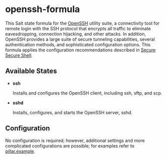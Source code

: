 # openssh-formula

This Salt state formula for the [OpenSSH](https://openssh.com/)
utility suite, a connectivity tool for remote login with the SSH
protocol that encrypts all traffic to eliminate eavesdropping,
connection hijacking, and other attacks.  In addition, OpenSSH
provides a large suite of secure tunneling capabilities, several
authentication methods, and sophisticated configuration options.  This
formula applies the configuration recommendations described in [Secure
Secure Shell](https://stribika.github.io/2015/01/04/secure-secure-shell.html).

## Available States

* **ssh**

  Installs and configures the OpenSSH client, including ssh, sftp, and
  scp.

* **sshd**

  Installs, configures, and starts the OpenSSH server, sshd.

## Configuration

No configuration is required; however, additional settings and more
complicated configurations are possible; for examples refer
to [pillar.example](pillar.example).
